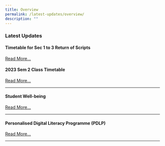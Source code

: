 ```yaml
---
title: Overview
permalink: /latest-updates/overview/
description: ""
---
```

### Latest Updates


#### Timetable for Sec 1 to 3 Return of Scripts
[Read More...](https://staging.d1wp5xkpm2dbnc.amplifyapp.com/latest-updates/return-of-scripts/)


#### 2023 Sem 2 Class Timetable

[Read More...](https://staging.d1wp5xkpm2dbnc.amplifyapp.com/latest-updates/2023-sem2-class-timetable/)


* * *

#### Student Well-being

[Read More...](https://staging.d1wp5xkpm2dbnc.amplifyapp.com/co-curriculum/student-well-being/overview/)

* * *

#### Personalised Digital Literacy Programme (PDLP)

[Read More...](https://staging.d1wp5xkpm2dbnc.amplifyapp.com/parents/pdlp/overview/)


* * *